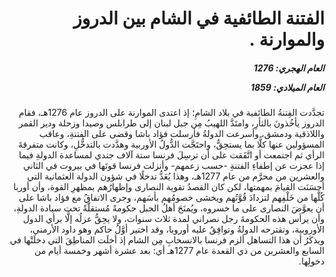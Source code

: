 <h1 dir="rtl">الفتنة الطائفية في الشام بين الدروز والموارنة .</h1>

<h5 dir="rtl">العام الهجري:  1276

العام الميلادي: 1859

</h5>

<p dir="rtl">تجدَّدت الفِتنةُ الطائفية في بلاد الشامِ؛ إذ اعتدى الموارنة على الدروز عام 1276هـ، فقام الدروز يأخُذونَ بالثأرِ، وامتَدَّ اللهيبُ مِن جبل لبنان إلى طرابلس وصيدا وزحلة ودير القمر واللاذقية ودمشق، وأسرعت الدولةُ فأرسلت فؤاد باشا وقضى على الفتنةِ، وعاقب المسؤولين عنها كلًّا بما يستحِقُّ، واحتَجَّت الدُّولُ الأوربية وهدَّدت بالتدخُّلِ، وكانت متفرقةَ الرأي ثم اجتمعت أو اتَّفَقت على أن ترسِلَ فرنسا ستة آلاف جندي لمساعدة الدولةِ فيما إذا عجزت عن إطفاءِ الفتنةِ -حسب زعمهم- وأنزلت فرنسا قوتَها في بيروت في الثاني والعشرين من محرَّم من عام 1277هـ، وهذا يُعَدُّ تدخلًا في شؤون الدولة العثمانية التي أحسَنَت القيامَ بمهمتها، لكن كان القصدُ تقوية النصارى وإظهارُهم بمظهرِ القوة، وأن أوربا كُلَّها من خَلْفِهم لتزدادَ قُوَّتُهم ويخشى خصومُهم بأسَهم، وجرى الاتفاقُ مع فؤاد باشا على أن يعوَّضَ النصارى على ما خسروه، ويُمنَحَ أهلُ الجبل حكومةً مُستقلَّةً تحت سيادة الدولةِ، وأن يرأس هذه الحكومةَ رجل نصراني لمدة ثلاث سنوات، ولا يحِقُّ عزلُه إلَّا برأي الدول الأوروبية، وتقترحه الدولةُ وتوافِقُ عليه أوروبا، وقد اختير أوَّلُ حاكم وهو داود الأرمني، ويذكَرُ أن هذا التساهل ألزم فرنسا بالانسحابِ مِن الشام إذ أخلَت المناطِقَ التي دخلَتْها في السابع والعشرين من ذي القعدة عام 1277هـ أي: بعد عشرة أشهر وخمسة أيام من دخولِها.</p></br>
